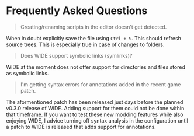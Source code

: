 # Frequently Asked Questions

> Creating/renaming scripts in the editor doesn't get detected.

When in doubt explicitly save the file using `Ctrl + S`. This should refresh source trees. This is especially true in case of changes to folders.

> Does WIDE support symbolic links (symlinks)?

WIDE at the moment does not offer support for directories and files stored as symbolic links.

> I'm getting syntax errors for annotations added in the recent game patch.

The aformentioned patch has been released just days before the planned v0.3.0 release of WIDE. Adding support for them could not be done within that timeframe. If you want to test these new modding features while also enjoying WIDE, I advice turning off syntax analysis in the configuration until a patch to WIDE is released that adds support for annotations.  <!-- TODO remove when ready -->